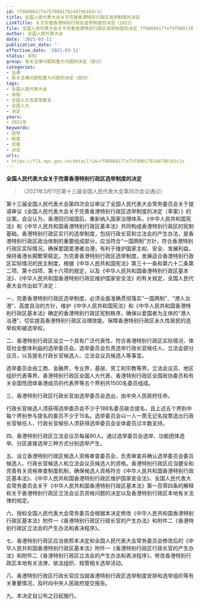 ```yaml
---
id: ff80808177e75f88017824079b103c1c
title: 全国人民代表大会关于完善香港特别行政区选举制度的决定
LinkTitle: 关于完善香港特别行政区选举制度的决定（2021）
file: 全国人民代表大会关于完善香港特别行政区选举制度的决定_ff80808177e75f88017824079b103c1c.docx
author: 全国人民代表大会
date: '2021-03-11'
publication_date: ''
effective_date: '2021-03-11'
status: 未知
group: 有关法律问题和重大问题的决定（部分）
categories:
- 法律
- 有关法律问题和重大问题的决定（部分）
tags:
- 全国人民代表大会
- 未知
- 全国人大及其常委会
- 全国人大
- 决定
years:
- 2021年
keywords:
- 选举
- 制度
- 完善
- 决定
urls:
- https://flk.npc.gov.cn/detail?id=ff80808177e75f88017824079b103c1c
---
```


**全国人民代表大会关于完善香港特别行政区选举制度的决定**

> （2021年3月11日第十三届全国人民代表大会第四次会议通过）

第十三届全国人民代表大会第四次会议审议了全国人民代表大会常务委员会关于提请审议《全国人民代表大会关于完善香港特别行政区选举制度的决定（草案）》的议案。会议认为，香港回归祖国后，重新纳入国家治理体系，《中华人民共和国宪法》和《中华人民共和国香港特别行政区基本法》共同构成香港特别行政区的宪制基础。香港特别行政区实行的选举制度，包括行政长官和立法会的产生办法，是香港特别行政区政治体制的重要组成部分，应当符合“一国两制”方针，符合香港特别行政区实际情况，确保爱国爱港者治港，有利于维护国家主权、安全、发展利益，保持香港长期繁荣稳定。为完善香港特别行政区选举制度，发展适合香港特别行政区实际情况的民主制度，根据《中华人民共和国宪法》第三十一条和第六十二条第二项、第十四项、第十六项的规定，以及《中华人民共和国香港特别行政区基本法》、《中华人民共和国香港特别行政区维护国家安全法》的有关规定，全国人民代表大会作出如下决定：

一、完善香港特别行政区选举制度，必须全面准确贯彻落实“一国两制”、“港人治港”、高度自治的方针，维护《中华人民共和国宪法》和《中华人民共和国香港特别行政区基本法》确定的香港特别行政区宪制秩序，确保以爱国者为主体的“港人治港”，切实提高香港特别行政区治理效能，保障香港特别行政区永久性居民的选举权和被选举权。

二、香港特别行政区设立一个具有广泛代表性、符合香港特别行政区实际情况、体现社会整体利益的选举委员会。选举委员会负责选举行政长官候任人、立法会部分议员，以及提名行政长官候选人、立法会议员候选人等事宜。

选举委员会由工商、金融界，专业界，基层、劳工和宗教等界，立法会议员、地区组织代表等界，香港特别行政区全国人大代表、香港特别行政区全国政协委员和有关全国性团体香港成员的代表界等五个界别共1500名委员组成。

三、香港特别行政区行政长官由选举委员会选出，由中央人民政府任命。

行政长官候选人须获得选举委员会不少于188名委员联合提名，且上述五个界别中每个界别参与提名的委员不少于15名。选举委员会以一人一票无记名投票选出行政长官候任人，行政长官候任人须获得选举委员会全体委员过半数支持。

四、香港特别行政区立法会议员每届90人。通过选举委员会选举、功能团体选举、分区直接选举三种方式分别选举产生。

五、设立香港特别行政区候选人资格审查委员会，负责审查并确认选举委员会委员候选人、行政长官候选人和立法会议员候选人的资格。香港特别行政区应当健全和完善有关资格审查制度机制，确保候选人资格符合《中华人民共和国香港特别行政区基本法》、《中华人民共和国香港特别行政区维护国家安全法》、全国人民代表大会常务委员会关于《中华人民共和国香港特别行政区基本法》第一百零四条的解释和关于香港特别行政区立法会议员资格问题的决定以及香港特别行政区本地有关法律的规定。

六、授权全国人民代表大会常务委员会根据本决定修改《中华人民共和国香港特别行政区基本法》附件一《香港特别行政区行政长官的产生办法》和附件二《香港特别行政区立法会的产生办法和表决程序》。

七、香港特别行政区应当依照本决定和全国人民代表大会常务委员会修改后的《中华人民共和国香港特别行政区基本法》附件一《香港特别行政区行政长官的产生办法》和附件二《香港特别行政区立法会的产生办法和表决程序》，修改香港特别行政区本地有关法律，依法组织、规管相关选举活动。

八、香港特别行政区行政长官应当就香港特别行政区选举制度安排和选举组织等有关重要情况，及时向中央人民政府提交报告。

九、本决定自公布之日起施行。
